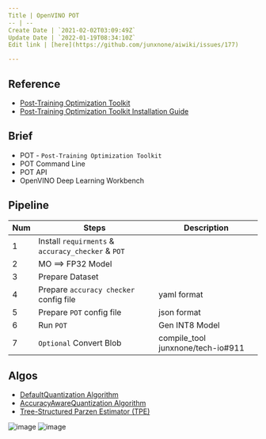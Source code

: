 ```yaml
---
Title | OpenVINO POT
-- | --
Create Date | `2021-02-02T03:09:49Z`
Update Date | `2022-01-19T08:34:10Z`
Edit link | [here](https://github.com/junxnone/aiwiki/issues/177)

---
```

## Reference
- [Post-Training Optimization Toolkit](https://docs.openvinotoolkit.org/latest/pot_README.html)
- [Post-Training Optimization Toolkit Installation Guide](https://docs.openvinotoolkit.org/latest/pot_InstallationGuide.html)


## Brief
- POT - `Post-Training Optimization Toolkit`
- POT Command Line
- POT API
- OpenVINO Deep Learning Workbench


## Pipeline

Num | Steps | Description
-- | -- | --
1 | Install `requirments` & `accuracy_checker` & `POT` | 
2 | MO ==> FP32 Model |
3 | Prepare Dataset |
4 | Prepare `accuracy checker` config file | yaml format
5 | Prepare `POT` config file | json format
6 | Run `POT` | Gen INT8 Model
7 | `Optional` Convert Blob | compile_tool junxnone/tech-io#911 


## Algos
- [DefaultQuantization Algorithm](https://docs.openvinotoolkit.org/latest/pot_compression_algorithms_quantization_default_README.html)
- [AccuracyAwareQuantization Algorithm](https://docs.openvinotoolkit.org/latest/pot_compression_algorithms_quantization_accuracy_aware_README.html)
- [Tree-Structured Parzen Estimator (TPE)](https://docs.openvinotoolkit.org/latest/pot_compression_optimization_tpe_README.html)



![image](https://user-images.githubusercontent.com/2216970/106547092-83029500-6547-11eb-9693-be8caa2ef23e.png)
![image](https://user-images.githubusercontent.com/2216970/106547106-8a29a300-6547-11eb-92b5-755a887c3807.png)



